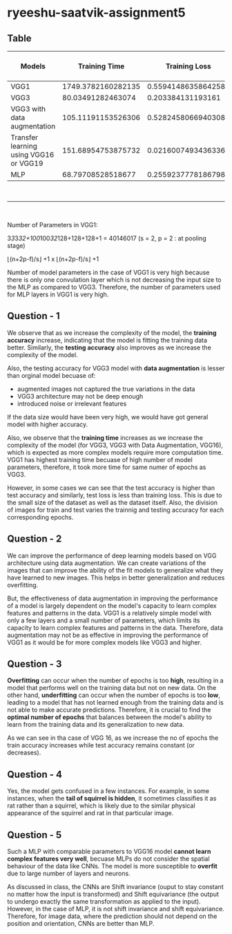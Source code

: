 # ryeeshu-saatvik-assignment5 

## Table 

| **Models**                             | **Training Time**  | **Training Loss**   | **Training Accuracy** | **Testing Accuracy** | **No. of model parameters** | **No. of epochs** |
|----------------------------------------|--------------------|---------------------|-----------------------|----------------------|-----------------------------|-------------------|
| VGG1                                   | 1749.3782160282135 | 0.5594148635864258  | 69.9999988079071      | > 55.000             | 40961153                    | 20                |
| VGG3                                   | 80.03491282463074  | 0.203384131193161   | 97.50000238418579     | > 92.500             | 10333505                    | 20                |
| VGG3 with data augmentation            | 105.11191153526306 | 0.5282458066940308  | 73.7500011920929      | > 70.000             | 10333505                    | 25                |
| Transfer learning using VGG16 or VGG19 | 151.68954753875732 | 0.02160074934363365 | 99.37499761581421     | > 97.500             | 17926209                    | 10                |
| MLP                                    | 68.79708528518677  | 0.2559237778186798  | 89.99999761581421     | > 92.500             | 15370497                    | 15                |

<br>
<hr>
<br>

Number of Parameters in VGG1:

3*3*3*32+100*100*32*128+128+128+1 = 40146017 (s = 2, p = 2 : at pooling stage)

⌊(n+2p-f)/s⌋ +1 x ⌊(n+2p-f)/s⌋ +1

Number of model parameters in the case of VGG1 is very high because there is only one convulation layer which is not decreasing the input size to the MLP as compared to VGG3. Therefore, the number of parameters used for MLP layers in VGG1 is very high. 

## Question - 1
We observe that as we increase the complexity of the model, the **training accuracy** increase, indicating that the model is fitting the training data better. Similarly, the **testing accuracy** also improves as we increase the complexity of the model.

Also, the testing accuracy for VGG3 model with **data augmentation** is lesser than orginal model becuase of: 
- augmented images not captured the true variations in the data 
- VGG3 architecture may not be deep enough 
- introduced noise or irrelevant features 

If the data size would have been very high, we would have got general model with higher accuracy. 

Also, we observe that the **training time** increases as we increase the complexity of the model (for VGG3, VGG3 with Data Augmentation, VGG16), which is expected as more complex models require more computation time. VGG1 has highest training time becuase of high number of model parameters, therefore, it took more time for same numer of epochs as VGG3.

However, in some cases we can see that the test accuracy is higher than test accuracy and similarly, test loss is less than training loss. This is due to the small size of the dataset as well as the dataset itself. Also, the division of images for train and test varies the trainnig and testing accuracy for each corresponding epochs. 


## Question - 2
We can improve the performance of deep learning models based on VGG architecture using data augmentation. We can create variations of the images that can improve the ability of the fit models to generalize what they have learned to new images. This helps in better generalization and reduces overfitting. 

But, the effectiveness of data augmentation in improving the performance of a model is largely dependent on the model's capacity to learn complex features and patterns in the data. VGG1 is a relatively simple model with only a few layers and a small number of parameters, which limits its capacity to learn complex features and patterns in the data. Therefore, data augmentation may not be as effective in improving the performance of VGG1 as it would be for more complex models like VGG3 and higher.


## Question - 3
**Overfitting** can occur when the number of epochs is too **high**, resulting in a model that performs well on the training data but not on new data. On the other hand, **underfitting** can occur when the number of epochs is too **low**, leading to a model that has not learned enough from the training data and is not able to make accurate predictions. Therefore, it is crucial to find the **optimal number of epochs** that balances between the model's ability to learn from the training data and its generalization to new data.

As we can see in tha case of VGG 16, as we increase the no of epochs the train accuracy increases while test accuracy remains constant (or decreases).

## Question - 4
Yes, the model gets confused in a few instances. For example, in some instances, when the **tail of squirrel is hidden**, it sometimes classifies it as rat rather than a squirrel, which is likely due to the similar physical appearance of the squirrel and rat in that particular image. 


## Question - 5
Such a MLP with comparable parameters to VGG16 model **cannot learn complex features very well**, becuase MLPs do not consider the spatial behaviour of the data like CNNs. The model is more susceptible to **overfit** due to large number of layers and neurons. 

As discussed in class, the CNNs are Shift invariance (ouput to stay constant no matter how the input is transformed) and Shift equivariance (the output to undergo exactly the same 
transformation as applied to the input). However, in the case of MLP, it is not shift invariance and shift equivariance. Therefore, for image data, where the prediction should not depend on the position and orientation, CNNs are better than MLP. 
